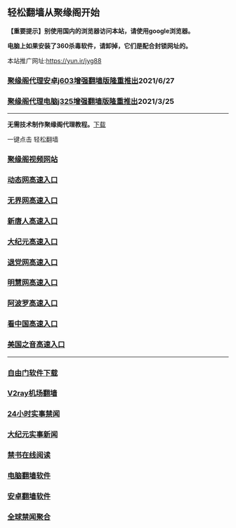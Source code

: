 ## 轻松翻墙从聚缘阁开始

**【重要提示】别使用国内的浏览器访问本站，请使用google浏览器。**

**电脑上如果安装了360杀毒软件，请卸掉，它们是配合封锁网址的。**

本站推广网址:https://yun.ir/jyg88

### [聚缘阁代理安卓j603增强翻墙版隆重推出](https://gitlab.com/juyuange/2/-/raw/master/j603.apk)2021/6/27

### [聚缘阁代理电脑j325增强翻墙版隆重推出](https://gitlab.com/juyuange/2/-/raw/master/j325dn.rar)2021/3/25

***



**无需技术制作聚缘阁代理教程。**[下载](https://gitlab.com/j25414/jyg/-/raw/master/jygdl.rar)

一键点击 轻松翻墙




### [聚缘阁视频网站](https://8k.aabtu.tk)

### [动态网高速入口](https://889.e343t.ml/rreue/h8864p)

### [无界网高速入口](https://889.e343t.ml/gggguu/h12t)

### [新唐人高速入口](https://889.e343t.ml/mcccd/h5t)

### [大纪元高速入口](https://889.e343t.ml/uufuuy/h7t)

### [退党网高速入口](https://889.e343t.ml/ddooe/d8h)

### [明慧网高速入口](https://889.e343t.ml/dddww/d6v)

### [阿波罗高速入口](https://889.e343t.ml/ddoo/v13a)

### [看中国高速入口](https://889.e343t.ml/dddge/d11n)

### [美国之音高速入口](https://889.e343t.ml/ccddgy/d18m)

***






### [自由门软件下载](https://git.io/skyfree)

### [V2ray机场翻墙](https://github.com/bannedbook/fanqiang/wiki/V2ray%E6%9C%BA%E5%9C%BA)

### [24小时实事禁闻](https://github.com/fyvn2199/djy/blob/master/gb/n24hr.md?dfh#1)

### [大纪元实事新闻](https://github.com/fyvn2199/djy/blob/master/gb/nsc413.md?dfh#1)

### [禁书在线阅读](https://github.com/txyzum203/djy/blob/master/gb/9p.md?flntdtv#1)

### [电脑翻墙软件](https://github.com/Alvin9999/new-pac/wiki)

### [安卓翻墙软件](https://git.io/afq)

### [全球禁闻聚合](https://github.com/gfw-breaker/banned-news1/blob/master/README.md)












